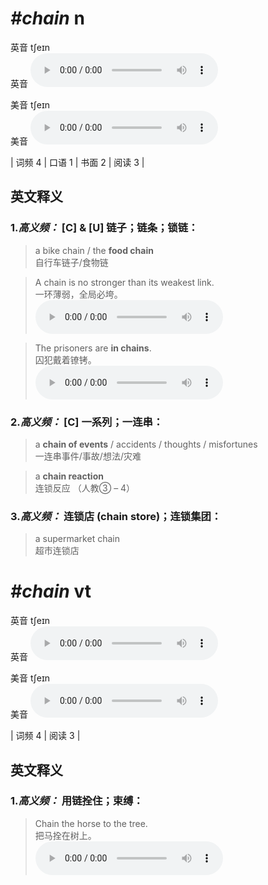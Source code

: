# ***\#chain*** n
英音 tʃeɪn  
英音
<audio src="./media/chain-B.aac" controls="controls"></audio>

美音 tʃeɪn  
美音
<audio src="./media/chain.aac" controls="controls"></audio>



| 词频 4 | 口语 1 | 书面 2 | 阅读 3 |  

英文释义
---
### 1.*高义频：* **[C] & [U] 链子；链条；锁链：**  

 > a bike chain / the **food chain**  
 > 自行车链子/食物链    

 > A chain is no stronger than its weakest link.   
 > 一环薄弱，全局必垮。    
<audio src="./media/2-chain.aac" controls="controls"></audio>

 > The prisoners are **in chains**.  
 > 囚犯戴着镣铐。    
<audio src="./media/3-chain.aac" controls="controls"></audio>

### 2.*高义频：* **[C] 一系列；一连串：**  

 > a **chain of events** / accidents / thoughts / misfortunes  
 > 一连串事件/事故/想法/灾难    

 > a **chain reaction**  
 > 连锁反应  （人教③ – 4）  

### 3.*高义频：* **连锁店 (chain store)；连锁集团：**  

 > a supermarket chain  
 > 超市连锁店    


# ***\#chain*** vt
英音 tʃeɪn  
英音
<audio src="./media/chain-B.aac" controls="controls"></audio>

美音 tʃeɪn  
美音
<audio src="./media/chain.aac" controls="controls"></audio>



| 词频 4 | 阅读 3 |  

英文释义
---
### 1.*高义频：* **用链拴住；束缚：**  

 > Chain the horse to the tree.  
 > 把马拴在树上。    
<audio src="./media/4-chain.aac" controls="controls"></audio>


